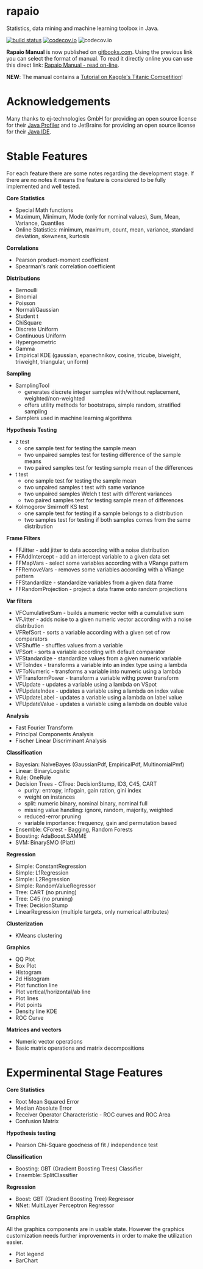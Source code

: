 rapaio
===========
Statistics, data mining and machine learning toolbox in Java.

[![build status](https://travis-ci.org/padreati/rapaio.svg?branch=master)](https://travis-ci.org/padreati/rapaio)
[![codecov.io](https://codecov.io/github/padreati/rapaio/coverage.svg?branch=master)](https://codecov.io/github/padreati/rapaio?branch=master)
![codecov.io](https://codecov.io/github/padreati/rapaio/branch.svg?branch=master)


**Rapaio Manual** is now published on [gitbooks.com](https://www.gitbook.com/book/aureliantutuianu/rapaio-manual/details).
Using the previous link you can select the format of manual. To read it directly online you can use this direct link:
[Rapaio Manual - read on-line](https://aureliantutuianu.gitbooks.io/rapaio-manual/content/).

**NEW**: The manual contains a [Tutorial on Kaggle's Titanic Competition](https://aureliantutuianu.gitbooks.io/rapaio-manual/content/kaggle-titanic.html)!

Acknowledgements
================

Many thanks to ej-technologies GmbH for providing an open source license for their [Java Profiler](http://www.ej-technologies.com/products/jprofiler/overview.html)
and to JetBrains for providing an open source license for their [Java IDE](https://www.jetbrains.com/idea/).


Stable Features
====================
For each feature there are some notes regarding the development stage. 
If there are no notes it means the feature is considered to be fully implemented and well tested.

**Core Statistics**

* Special Math functions
* Maximum, Minimum, Mode (only for nominal values), Sum, Mean, Variance, Quantiles
* Online Statistics: minimum, maximum, count, mean, variance, standard deviation, skewness, kurtosis

**Correlations**

* Pearson product-moment coefficient
* Spearman's rank correlation coefficient

**Distributions**

* Bernoulli
* Binomial
* Poisson
* Normal/Gaussian
* Student t
* ChiSquare
* Discrete Uniform
* Continuous Uniform
* Hypergeometric
* Gamma
* Empirical KDE (gaussian, epanechnikov, cosine, tricube, biweight, triweight, triangular, uniform)

**Sampling**

* SamplingTool
    * generates discrete integer samples with/without replacement, weighted/non-weighted
    * offers utility methods for bootstraps, simple random, stratified sampling
* Samplers used in machine learning algorithms

**Hypothesis Testing**

* z test
    * one sample test for testing the sample mean
    * two unpaired samples test for testing difference of the sample means
    * two paired samples test for testing sample mean of the differences
* t test
    * one sample test for testing the sample mean
    * two unpaired samples t test with same variance
    * two unpaired samples Welch t test with different variances
    * two paired samples test for testing sample mean of differences
* Kolmogorov Smirnoff KS test
    * one sample test for testing if a sample belongs to a distribution
    * two samples test for testing if both samples comes from the same distribution

**Frame Filters**

* FFJitter - add jitter to data according with a noise distribution
* FFAddIntercept - add an intercept variable to a given data set
* FFMapVars - select some variables according with a VRange pattern
* FFRemoveVars - removes some variables according with a VRange pattern
* FFStandardize - standardize variables from a given data frame
* FFRandomProjection - project a data frame onto random projections
    
**Var filters**

* VFCumulativeSum - builds a numeric vector with a cumulative sum
* VFJitter - adds noise to a given numeric vector according with a noise distribution
* VFRefSort - sorts a variable according with a given set of row comparators
* VFShuffle - shuffles values from a variable
* VFSort - sorts a variable according with default comparator
* VFStandardize - standardize values from a given numeric variable
* VFToIndex - transforms a variable into an index type using a lambda
* VFToNumeric - transforms a variable into numeric using a lambda
* VFTransformPower - transform a variable withg power transform
* VFUpdate - updates a variable using a lambda on VSpot
* VFUpdateIndex - updates a variable using a lambda on index value
* VFUpdateLabel - updates a variable using a lambda on label value
* VFUpdateValue - updates a variable using a lambda on double value

**Analysis**

* Fast Fourier Transform
* Principal Components Analysis
* Fischer Linear Discriminant Analysis

**Classification**

* Bayesian: NaiveBayes (GaussianPdf, EmpiricalPdf, MultinomialPmf)
* Linear: BinaryLogistic
* Rule: OneRule
* Decision Trees - CTree: DecisionStump, ID3, C45, CART
  * purity: entropy, infogain, gain ration, gini index
  * weight on instances
  * split: numeric binary, nominal binary, nominal full
  * missing value handling: ignore, random, majority, weighted
  * reduced-error pruning
  * variable importance: frequency, gain and permutation based
* Ensemble: CForest - Bagging, Random Forests
* Boosting: AdaBoost.SAMME
* SVM: BinarySMO (Platt)

**Regression**

* Simple: ConstantRegression
* Simple: L1Regression
* Simple: L2Regression
* Simple: RandomValueRegressor
* Tree: CART (no pruning)
* Tree: C45 (no pruning)
* Tree: DecisionStump
* LinearRegression (multiple targets, only numerical attributes)

**Clusterization**

* KMeans clustering

**Graphics**

* QQ Plot
* Box Plot
* Histogram
* 2d Histogram
* Plot function line
* Plot vertical/horizontal/ab line
* Plot lines
* Plot points
* Density line KDE
* ROC Curve

**Matrices and vectors**

* Numeric vector operations
* Basic matrix operations and matrix decompositions

Experminental Stage Features
============================

**Core Statistics**

* Root Mean Squared Error
* Median Absolute Error
* Receiver Operator Characteristic - ROC curves and ROC Area
* Confusion Matrix

**Hypothesis testing**

* Pearson Chi-Square goodness of fit / independence test

**Classification**

* Boosting: GBT (Gradient Boosting Trees) Classifier
* Ensemble: SplitClassifier

**Regression**

* Boost: GBT (Gradient Boosting Tree) Regressor
* NNet: MultiLayer Perceptron Regressor

**Graphics**

All the graphics components are in usable state. However the graphics customization needs
further improvements in order to make the utilization easier.

* Plot legend
* BarChart
